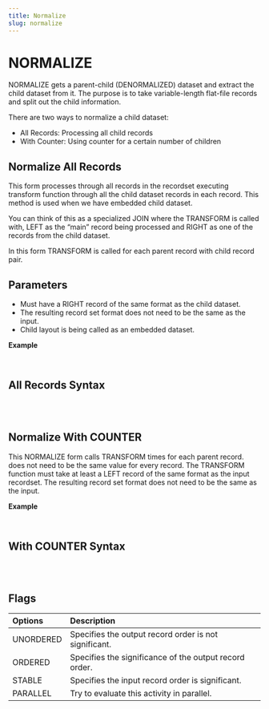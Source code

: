 ```yaml
---
title: Normalize
slug: normalize
---
```


# NORMALIZE

NORMALIZE gets a parent-child (DENORMALIZED) dataset and extract the child dataset from it. The purpose is to take variable-length flat-file records and split out the child information.

There are two ways to normalize a child dataset:

* All Records: Processing all child records
* With Counter: Using counter for a certain number of children

## Normalize All Records

This form processes through all records in the recordset executing transform function through all the child dataset records in each record. This method is used when we have embedded child dataset.

You can think of this as a specialized JOIN where the TRANSFORM is called with, LEFT as the “main” record being processed and RIGHT as one of the records from the child dataset.

In this form TRANSFORM is called for each parent record with child record pair.

## Parameters
* Must have a RIGHT record of the same format as the child dataset.
* The resulting record set format does not need to be the same as the input.
* Child layout is being called as an embedded dataset.

**Example**

<pre>
<EclCode
id="NormalizeExp_1"
tryMe="NormalizeExp_1"
code="/*Normalize Example:*/

/*
Normalize Example:
NORMALIZE All Records
*/

// Child layout that's being extract  from parent
Child_Layout := RECORD
    INTEGER1 NameID;
    STRING20 Addr; 
END;

// Parent Layout with child dataset 
Parent_Layout := RECORD
    INTEGER1 NameID;
    STRING20 Name;
    DATASET(Child_Layout) Children; //Embedded child layout
END;

// Parent dataset with child dataset
parentDS := DATASET([ 
                       {1,'Kevin',   [ {1, '290 Downtown Abby'}] },
                       {2,'Liz',     [ {2, '2345 Lake View Rd'}, {2, '776  Action Cir'}] },
                       {3,'Jacob',   [ ]},
                       {4,'Alex',    [ {4, '9000 Sunset Blvd'}] },
                       {5,'Sally',   [ {5, '345 Fresh Start Str'}, {5,  '433 Union Dr'} ,
                                       {5,  '777 Lookup Court'},   {5,  '222 Movie Str'} ] }
                    ], Parent_Layout);

OUTPUT(parentDS, NAMED('parentDS'));


Child_Layout xForm(Child_Layout Ri) := TRANSFORM
     SELF := Ri;
END;

ExtractChild := NORMALIZE(parentDS,
                         LEFT.Children, //Sending only the child dataset
                         xForm(RIGHT));


OUTPUT(ExtractChild, NAMED('ExtractChild'));

"></EclCode>
</pre>

## All Records Syntax

<pre>
<EclCode code="Child_Layout := RECORD
    FieldOne;
    FieldTwo;
END;

//Parent Layout with child dataset
Parent_Layout := RECORD
    ...
    ...
    DATASET(Child_Layout) Children; //Embedded child layout
END;

Child_Layout xForm(Child_Layout Ri) := TRANSFORM
     SELF := Ri;
END;

attribName := NORMALIZE(ParentsDS,
                         //Sending only the child dataset
                         LEFT.Children, 
                         xForm(RIGHT)
                         [,flags]);">
</EclCode>
</pre>

## Normalize With COUNTER

This NORMALIZE form calls TRANSFORM times for each parent record. does not need to be the same value for every record. The TRANSFORM function must take at least a LEFT record of the same format as the input recordset. The resulting record set format does not need to be the same as the input.

**Example**

<pre>
<EclCode
id="NormalizeExp_2"
tryMe="NormalizeExp_2"
code="/*Normalize Example:*/

/*
NORMALIZE with COUNTER Example
*/

Parent_layout := RECORD
  // The explicitCount defines:
  // how many times transform should execute per record.
  INTEGER explicitCount; 
  STRING  lastName; 
  STRING  phoneOne;
  STRING  phoneTwo;
  STRING  addressOne;
  STRING  addressTwo;
  STRING  addressThree;
END;

// Parent Dataset
parentDS := DATASET([
                {2, 'Alexa', '7701234567',  '', '123 Main Str', '404 capital cr', ''},
                {2, 'Smith', '', '8890002323', '504 Sunset Blvd', '990 Rose highway', ''},
                
                //Notice Adam has two phone numbers, but assigning 1 for number of execution
                {1, 'Adam', '6789991111', '4445679000', '', '', ''},
                {2, 'Black', '5694023457' ,'', '777 Formal Str', '111 Batman Corner', ''},
                {3, 'Rosy', '2209875437', '', '8749 OceanFront main Rd','5671 North Lake Str', '2323 Washington RD'}],
                      Parent_layout);


OUTPUT(parentDS, NAMED('parentDS'));

child_layout := RECORD
  INTEGER    countIt;
  STRING     Name;
  STRING     phone; 
  STRING     address;
END;


child_layout xForm(Parent_layout Li, INTEGER counting) := TRANSFORM

        SELF.countIt    := counting;      
        SELF.name       := Li.lastName;
        SELF.phone      := CHOOSE(counting, Li.phoneOne, Li.phoneTwo);
        SELF.address    := CHOOSE(counting, Li.addressOne, Li.addressTwo, Li.addressThree);
END;
  
extractChild := NORMALIZE(parentDS,
                          //Number of times transform should go through a record
                          LEFT.explicitCount, 
                          xForm(LEFT,COUNTER));

OUTPUT(extractChild, NAMED('extractChild'));

"></EclCode>
</pre>

## With COUNTER Syntax

<pre>
<EclCode code="Child_Layout := RECORD
    ...
    ...
END;

//Parent Layout with child dataset
Parent_Layout := RECORD
    INTEGER TheCounter;
    ...
    ...
END;


Child_Layout xForm(Parent_layout Li, INTEGER counting) := TRANSFORM

        //counting will only execute the number of times defined by expression
        SELF.Result     := CHOOSE(Counting, Li.FieldOne, Li.FieldTwo, ...);
       ...
       ...

END;

ExtractChildren := NORMALIZE(ParentDS,
                            Expression, //Left.TheCounter
                            xForm(LEFT,COUNTER)
                            [,flags]);">
</EclCode>
</pre>

## Flags

| Options | Description |
| :- | :- |
| UNORDERED | Specifies the output record order is not significant. |
| ORDERED | Specifies the significance of the output record order. |
| STABLE | Specifies the input record order is significant. |
| PARALLEL | Try to evaluate this activity in parallel. |